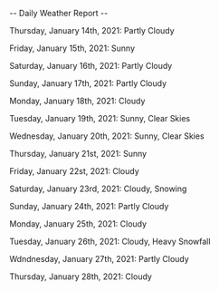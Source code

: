 -- Daily Weather Report --

Thursday, January 14th, 2021: Partly Cloudy

Friday, January 15th, 2021: Sunny

Saturday, January 16th, 2021: Partly Cloudy

Sunday, January 17th, 2021: Partly Cloudy

Monday, January 18th, 2021: Cloudy

Tuesday, January 19th, 2021: Sunny, Clear Skies

Wednesday, January 20th, 2021: Sunny, Clear Skies

Thursday, January 21st, 2021: Sunny

Friday, January 22st, 2021: Cloudy

Saturday, January 23rd, 2021: Cloudy, Snowing

Sunday, January 24th, 2021: Partly Cloudy

Monday, January 25th, 2021: Cloudy

Tuesday, January 26th, 2021: Cloudy, Heavy Snowfall

Wdndnesday, January 27th, 2021: Partly Cloudy

Thursday, January 28th, 2021: Cloudy
